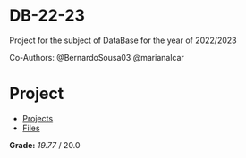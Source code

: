 # DB-22-23

Project for the subject of DataBase for the year of 2022/2023

Co-Authors: @BernardoSousa03 @marianalcar

# Project

- [Projects](/final_version/Projects/)
- [Files](/final_version/Submissions/)

**Grade:** _19.77_ / 20.0
